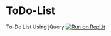 # ToDo-List
To-Do List Using jQuery
[![Run on Repl.it](https://repl.it/badge/github/danielzelfo/ToDo-List)](https://repl.it/github/danielzelfo/ToDo-List)